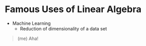 # Famous Uses of Linear Algebra
- Machine Learning
  - Reduction of dimensionality of a data set
> (me) Aha!


